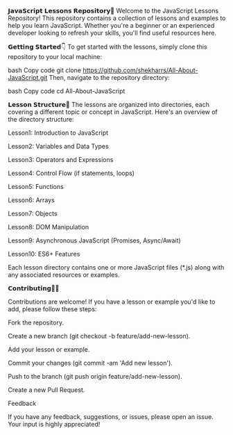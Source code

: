 𝗝𝗮𝘃𝗮𝗦𝗰𝗿𝗶𝗽𝘁 𝗟𝗲𝘀𝘀𝗼𝗻𝘀 𝗥𝗲𝗽𝗼𝘀𝗶𝘁𝗼𝗿𝘆🚀
Welcome to the JavaScript Lessons Repository! This repository contains a collection of lessons and examples to help you learn JavaScript. Whether you're a beginner or an experienced developer looking to refresh your skills, you'll find useful resources here.

𝗚𝗲𝘁𝘁𝗶𝗻𝗴 𝗦𝘁𝗮𝗿𝘁𝗲𝗱👇
To get started with the lessons, simply clone this repository to your local machine:

bash
Copy code
git clone https://github.com/shekharrs/All-About-JavaScript.git
Then, navigate to the repository directory:

bash
Copy code
cd All-About-JavaScript

𝗟𝗲𝘀𝘀𝗼𝗻 𝗦𝘁𝗿𝘂𝗰𝘁𝘂𝗿𝗲📝
The lessons are organized into directories, each covering a different topic or concept in JavaScript. Here's an overview of the directory structure:

Lesson1: Introduction to JavaScript

Lesson2: Variables and Data Types

Lesson3: Operators and Expressions

Lesson4: Control Flow (if statements, loops)

Lesson5: Functions

Lesson6: Arrays

Lesson7: Objects

Lesson8: DOM Manipulation

Lesson9: Asynchronous JavaScript (Promises, Async/Await)

Lesson10: ES6+ Features

Each lesson directory contains one or more JavaScript files (*.js) along with any associated resources or examples.



𝗖𝗼𝗻𝘁𝗿𝗶𝗯𝘂𝘁𝗶𝗻𝗴👨‍💻

Contributions are welcome! If you have a lesson or example you'd like to add, please follow these steps:

Fork the repository.

Create a new branch (git checkout -b feature/add-new-lesson).

Add your lesson or example.

Commit your changes (git commit -am 'Add new lesson').

Push to the branch (git push origin feature/add-new-lesson).

Create a new Pull Request.

Feedback

If you have any feedback, suggestions, or issues, please open an issue. Your input is highly appreciated!
